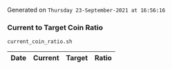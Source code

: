Generated on `Thursday 23-September-2021 at 16:56:16`

### Current to Target Coin Ratio
`current_coin_ratio.sh`

Date|Current|Target|Ratio
---|---|---|---
